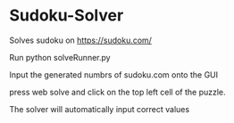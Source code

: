 # Sudoku-Solver

Solves sudoku on https://sudoku.com/

Run python solveRunner.py

Input the generated numbrs of sudoku.com onto the GUI

press web solve and click on the top left cell of the puzzle.

The solver will automatically input correct values
